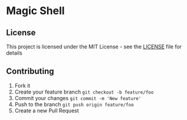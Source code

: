 # Magic Shell


## License

This project is licensed under the MIT License - see the [LICENSE](LICENSE) file for details

## Contributing

1. Fork it
2. Create your feature branch ```git checkout -b feature/foo```
3. Commit your changes ```git commit -m 'New feature'```
4. Push to the branch ```git push origin feature/foo```
5. Create a new Pull Request